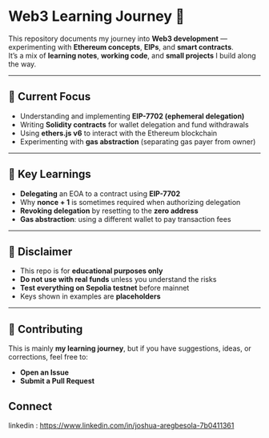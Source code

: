 # Web3 Learning Journey 🚀

This repository documents my journey into **Web3 development** — experimenting with **Ethereum concepts**, **EIPs**, and **smart contracts**.  
It’s a mix of **learning notes**, **working code**, and **small projects** I build along the way.

---

## 📌 Current Focus

- Understanding and implementing **EIP-7702 (ephemeral delegation)**  
- Writing **Solidity contracts** for wallet delegation and fund withdrawals  
- Using **ethers.js v6** to interact with the Ethereum blockchain  
- Experimenting with **gas abstraction** (separating gas payer from owner)  

---

## 🔑 Key Learnings

- **Delegating** an EOA to a contract using **EIP-7702**  
- Why **nonce + 1** is sometimes required when authorizing delegation  
- **Revoking delegation** by resetting to the **zero address**  
- **Gas abstraction**: using a different wallet to pay transaction fees  

---

## 🙏 Disclaimer

- This repo is for **educational purposes only**  
- **Do not use with real funds** unless you understand the risks  
- **Test everything on Sepolia testnet** before mainnet  
- Keys shown in examples are **placeholders**  

---

## 🤝 Contributing

This is mainly **my learning journey**, but if you have suggestions, ideas, or corrections, feel free to:  

- **Open an Issue**  
- **Submit a Pull Request**

## Connect

linkedin : https://www.linkedin.com/in/joshua-aregbesola-7b0411361
